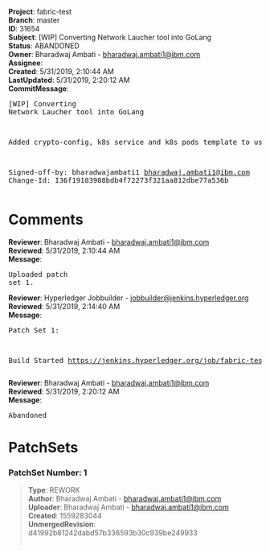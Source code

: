 <strong>Project</strong>: fabric-test<br><strong>Branch</strong>: master<br><strong>ID</strong>: 31654<br><strong>Subject</strong>: [WIP] Converting Network Laucher tool into GoLang<br><strong>Status</strong>: ABANDONED<br><strong>Owner</strong>: Bharadwaj Ambati - bharadwaj.ambati1@ibm.com<br><strong>Assignee</strong>:<br><strong>Created</strong>: 5/31/2019, 2:10:44 AM<br><strong>LastUpdated</strong>: 5/31/2019, 2:20:12 AM<br><strong>CommitMessage</strong>:<br><pre>[WIP] Converting Network Laucher tool into GoLang

   Added crypto-config, k8s service and k8s pods
   template to use ytt

Signed-off-by: bharadwajambati1 <bharadwaj.ambati1@ibm.com>
Change-Id: I36f19183908bdb4f72273f321aa812dbe77a536b
</pre><h1>Comments</h1><strong>Reviewer</strong>: Bharadwaj Ambati - bharadwaj.ambati1@ibm.com<br><strong>Reviewed</strong>: 5/31/2019, 2:10:44 AM<br><strong>Message</strong>: <pre>Uploaded patch set 1.</pre><strong>Reviewer</strong>: Hyperledger Jobbuilder - jobbuilder@jenkins.hyperledger.org<br><strong>Reviewed</strong>: 5/31/2019, 2:14:40 AM<br><strong>Message</strong>: <pre>Patch Set 1:

Build Started https://jenkins.hyperledger.org/job/fabric-test-verify-x86_64/3011/</pre><strong>Reviewer</strong>: Bharadwaj Ambati - bharadwaj.ambati1@ibm.com<br><strong>Reviewed</strong>: 5/31/2019, 2:20:12 AM<br><strong>Message</strong>: <pre>Abandoned</pre><h1>PatchSets</h1><h3>PatchSet Number: 1</h3><blockquote><strong>Type</strong>: REWORK<br><strong>Author</strong>: Bharadwaj Ambati - bharadwaj.ambati1@ibm.com<br><strong>Uploader</strong>: Bharadwaj Ambati - bharadwaj.ambati1@ibm.com<br><strong>Created</strong>: 1559283044<br><strong>UnmergedRevision</strong>: d41992b81242dabd57b336593b30c939be249933<br><br></blockquote>